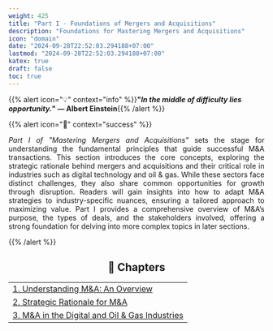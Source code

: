```yaml
---
weight: 425  
title: "Part I - Foundations of Mergers and Acquisitions"  
description: "Foundations for Mastering Mergers and Acquisitions"  
icon: "domain"  
date: "2024-09-28T22:52:03.294188+07:00"  
lastmod: "2024-09-28T22:52:03.294188+07:00"  
katex: true  
draft: false  
toc: true  
---
```


{{% alert icon="💡" context="info" %}}<strong>"<em>In the middle of difficulty lies opportunity.</em>" — Albert Einstein</strong>{{% /alert %}}

{{% alert icon="📘" context="success" %}}

<p style="text-align: justify;">
<em>Part I of "Mastering Mergers and Acquisitions"</em> sets the stage for understanding the fundamental principles that guide successful M&A transactions. This section introduces the core concepts, exploring the strategic rationale behind mergers and acquisitions and their critical role in industries such as digital technology and oil & gas. While these sectors face distinct challenges, they also share common opportunities for growth through disruption. Readers will gain insights into how to adapt M&A strategies to industry-specific nuances, ensuring a tailored approach to maximizing value. Part I provides a comprehensive overview of M&A’s purpose, the types of deals, and the stakeholders involved, offering a strong foundation for delving into more complex topics in later sections.
</p>

{{% /alert %}}

<center>

## **🧠 Chapters**

</center>

<div class="container mt-4">
    <div class="row">
        <div class="col-md-12">
            <table class="table table-hover">
                <tbody>
                    <tr>
                        <td><a href="/docs/part-i/chapter-1/" class="text-decoration-none">1. Understanding M&A: An Overview</a></td>
                    </tr>
                    <tr>
                        <td><a href="/docs/part-i/chapter-2/" class="text-decoration-none">2. Strategic Rationale for M&A</a></td>
                    </tr>
                    <tr>
                        <td><a href="/docs/part-i/chapter-3/" class="text-decoration-none">3. M&A in the Digital and Oil & Gas Industries</a></td>
                    </tr>
                </tbody>
            </table>
        </div>
    </div>
</div>
